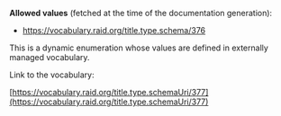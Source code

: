 



**Allowed values** (fetched at the time of the documentation generation):

* https://vocabulary.raid.org/title.type.schema/376


This is a dynamic enumeration whose values are defined in externally managed vocabulary. 

Link to the vocabulary:

[https://vocabulary.raid.org/title.type.schemaUri/377](https://vocabulary.raid.org/title.type.schemaUri/377)









